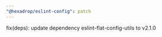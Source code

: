 ```yaml
---
"@hexadrop/eslint-config": patch
---
```


fix(deps): update dependency eslint-flat-config-utils to v2.1.0
